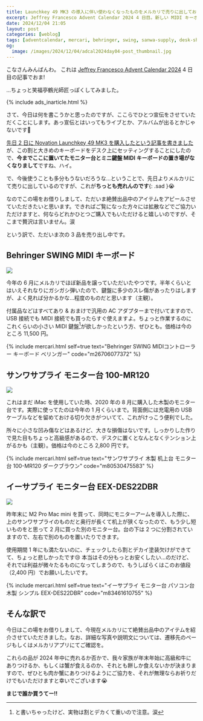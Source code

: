 ```yaml
---
title: Launchkey 49 MK3 の導入に伴い使わなくなったものをメルカリで売りに出しておりますので誰か買うてー
excerpt: Jeffrey Francesco Advent Calendar 2024 4 日目。新しい MIDI キーボードの購入により不要になったものを数日前にメルカリに出したのですが、ちっとも売れないのでこの場を借りて買うてー! とアピールさせてもらいます。
date: 2024/12/04 21:05
layout: post
categories: [weblog]
tags: [adventcalendar, mercari, behringer, swing, sanwa-supply, desk-shelf]
og:
  image: /images/2024/12/04/adcal2024day04-post_thumbnail.jpg
---
```


こなさんみんばんわ。
これは [Jeffrey Francesco Advent Calendar 2024][adcal] 4 日目の記事でおま!

…ちょっと笑福亭鶴光師匠っぽくしてみました。

[adcal]: https://adventar.org/calendars/10886

{% include ads_inarticle.html %}

さて、今日は何を書こうかと思ったのですが、ここらでひとつ宣伝をさせていただくことにします。あっ宣伝とはいってもライブとか、アルバムが出るとかじゃないです🤣

[先日 2 日に Novation Launchkey 49 MK3 を購入したという記事を書きました][day2]が、この割と大きめのキーボードをデスク上にセッティングすることにしたので、**今までここに置いてたモニター台とミニ鍵盤 MIDI キーボードの置き場がなくなりまして**ですね、ハイ。

[day2]: /weblog/2024120201/

で、今後使うことも多分もうないだろうな…ということで、先日よりメルカリにて売りに出しているのですが、これが**ちっとも売れんのです**{: .sad }😭

なのでこの場をお借りしまして、ただいま絶賛出品中のアイテムをアピールさせていただきたいと思います。できればご覧になった方々には拡散などでご協力いただけますと、何ならどれかひとつご購入でもいただけると嬉しいのですが、そこまで贅沢は言いません。涙

という訳で、ただいま次の 3 品を売り出し中です。


Behringer SWING MIDI キーボード
-------------------------------

![](/images/2024/12/04/mercari202412-1.jpg)

今年の 6 月にメルカリでほぼ新品を譲っていただいたやつです。半年くらいとはいえそれなりにガシガシ弾いたので、鍵盤に多少のスレ傷があったりはしますが、よく見れば分かるかな…程度のものだと思います（主観）。

付属品などはすべてあり & おまけで汎用の AC アダプターまで付いてますので、USB 接続でも MIDI 接続でも買ったらすぐ使えますよ。ちょっと作業するのにこれくらいの小さい MIDI 鍵盤[^1]が欲しかったという方、ぜひとも。価格は今のところ 11,500 円。

{% include mercari.html self=true text="Behringer SWING MIDIコントローラー キーボード べリンガー" code="m26706077372" %}


サンワサプライ モニター台 100-MR120
-----------------------------------

![](/images/2024/12/04/mercari202412-2.jpg)

これはまだ iMac を使用していた時、2020 年の 8 月に購入した木製のモニター台です。実際に使ってたのは今年の 1 月くらいまで。背面側には充電用の USB ケーブルなどを留めておける切り欠きがついてて、これがけっこう便利でした。

所々に小さな凹み傷などはあるけど、大きな損傷はないです。しっかりした作りで見た目もちょっと高級感があるので、デスクに置くとなんとなくテンション上がるかも（主観）。価格は今のところ 2,800 円です。

{% include mercari.html self=true text="サンワサプライ 木製 机上台 モニター台 100-MR120 ダークブラウン" code="m80530475583" %}


イーサプライ モニター台 EEX-DES22DBR
------------------------------------

![](/images/2024/12/04/mercari202412-3.jpg)

昨年末に M2 Pro Mac mini を買って、同時にモニターアームを導入した際に、上のサンワサプライのものだと奥行が長くて机上が狭くなったので、もう少し短いものをと思って 2 月に買った別のモニター台。台の下は 2 つに分割されていますので、左右で別のものを置いたりできます。

使用期間 1 年にも満たないのに、チェックしたら割とデカイ塗装欠けができてて、ちょっと悲しかったです😢 本当はその分もっとお安くしたい…のだけど、それでは利益が微々たるものになってしまうので、もうしばらくはこのお値段（2,400 円）でお願いしたいです。

{% include mercari.html self=true text="イーサプライ モニター台 パソコン台 木製 シンプル EEX-DES22DBR" code="m83461610755" %}


そんな訳で
----------

今日はこの場をお借りしまして、今現在メルカリにて絶賛出品中のアイテムを紹介させていただきました。なお、詳細な写真や説明文については、遷移先のページもしくはメルカリアプリにてご確認を。

これらの品が 2024 年中に売れるか否かで、我々家族が年末年始に高級和牛にありつけるか、もしくは蟹が食えるのか、それとも餅しか食えないかが決まりますので、ぜひとも肉か蟹にありつけるようにご協力を、それが無理ならお祈りだけでもいただけますと幸いでございます😭

**まじで誰か買うてー!!**

[^1]: と書いちゃったけど、実物は割とデカくて重いので注意。涙
